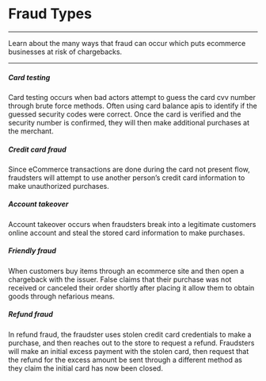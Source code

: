 # Fraud Types

---

Learn about the many ways that fraud can occur which puts ecommerce businesses at risk of chargebacks.

---

##### Card testing

Card testing occurs when bad actors attempt to guess the card cvv number through brute force methods. Often using card balance apis to identify if the guessed security codes were correct. Once the card is verified and the security number is confirmed, they will then make additional purchases at the merchant. 

##### Credit card fraud

Since eCommerce transactions are done during the card not present flow, fraudsters will attempt to use another person’s credit card information to make unauthorized purchases.

##### Account takeover

Account takeover occurs when fraudsters break into a legitimate customers online account and steal the stored card information to make purchases. 

##### Friendly fraud

When customers buy items through an ecommerce site and then open a chargeback with the issuer. False claims that their purchase was not received or canceled their order shortly after placing it allow them to obtain goods through nefarious means.

##### Refund fraud

In refund fraud, the fraudster uses stolen credit card credentials to make a purchase, and then reaches out to the store to request a refund. Fraudsters will make an initial excess payment with the stolen card, then request that the refund for the excess amount be sent through a different method as they claim the initial card has now been closed.


